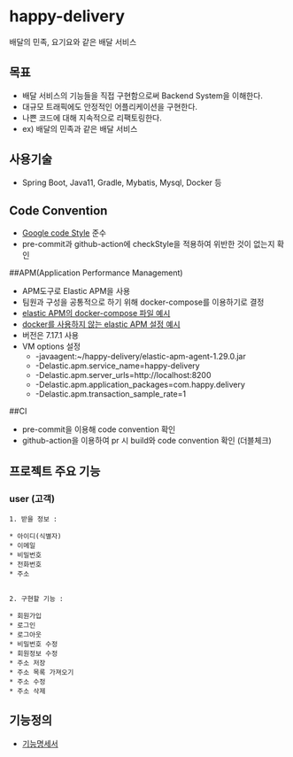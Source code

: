 # happy-delivery
배달의 민족, 요기요와 같은 배달 서비스


## 목표
* 배달 서비스의 기능들을 직접 구현함으로써 Backend System을 이해한다.
* 대규모 트래픽에도 안정적인 어플리케이션을 구현한다.
* 나쁜 코드에 대해 지속적으로 리팩토링한다.
* ex) 배달의 민족과 같은 배달 서비스

## 사용기술
* Spring Boot, Java11, Gradle, Mybatis, Mysql, Docker 등

## Code Convention
* [Google code Style](https://google.github.io/styleguide/javaguide.html) 준수
* pre-commit과 github-action에 checkStyle을 적용하여 위반한 것이 없는지 확인

##APM(Application Performance Management)
* APM도구로 Elastic APM을 사용
* 팀원과 구성을 공통적으로 하기 위해 docker-compose를 이용하기로 결정
* [elastic APM의 docker-compose 파일 예시](https://www.elastic.co/guide/en/apm/get-started/current/quick-start-overview.html)
* [docker를 사용하지 않는 elastic APM 설정 예시](https://oopsys.tistory.com/m/284)
* 버전은 7.17.1 사용
* VM options 설정
    * -javaagent:~/happy-delivery/elastic-apm-agent-1.29.0.jar
    * -Delastic.apm.service_name=happy-delivery
    * -Delastic.apm.server_urls=http://localhost:8200
    * -Delastic.apm.application_packages=com.happy.delivery
    * -Delastic.apm.transaction_sample_rate=1

##CI
* pre-commit을 이용해 code convention 확인
* github-action을 이용하여 pr 시 build와 code convention 확인 (더블체크)

## 프로젝트 주요 기능
### user (고객)

    1. 받을 정보 :

    * 아이디(식별자)
    * 이메일
    * 비밀번호
    * 전화번호
    * 주소


    2. 구현할 기능 :

    * 회원가입
    * 로그인
    * 로그아웃
    * 비밀번호 수정
    * 회원정보 수정
    * 주소 저장
    * 주소 목록 가져오기
    * 주소 수정
    * 주소 삭제

## 기능정의
* [기능명세서](https://github.com/f-lab-edu/happy-delivery/wiki/기능-명세서)



